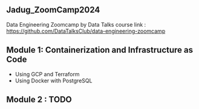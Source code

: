 ## Jadug_ZoomCamp2024

Data Engineering Zoomcamp by Data Talks course link : https://github.com/DataTalksClub/data-engineering-zoomcamp

## Module 1: Containerization and Infrastructure as Code
- Using GCP and Terraform
- Using Docker with PostgreSQL


## Module 2 : TODO